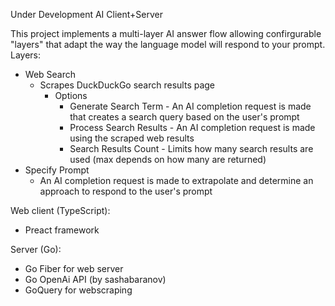 Under Development AI Client+Server

This project implements a multi-layer AI answer flow allowing confirgurable "layers" that adapt the way the language model will respond to your prompt. 
Layers:
- Web Search
   - Scrapes DuckDuckGo search results page
     - Options
       - Generate Search Term - An AI completion request is made that creates a search query based on the user's prompt
       - Process Search Results - An AI completion request is made using the scraped web results
       - Search Results Count - Limits how many search results are used (max depends on how many are returned)
- Specify Prompt
   - An AI completion request is made to extrapolate and determine an approach to respond to the user's prompt


Web client (TypeScript):
- Preact framework

Server (Go):
- Go Fiber for web server
- Go OpenAi API (by sashabaranov)
- GoQuery for webscraping
